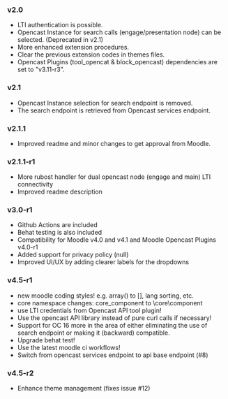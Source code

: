 ### v2.0
- LTI authentication is possible.
- Opencast Instance for search calls (engage/presentation node) can be selected. (Deprecated in v2.1)
- More enhanced extension procedures.
- Clear the previous extension codes in themes files.
- Opencast Plugins (tool_opencat & block_opencast) dependencies are set to "v3.11-r3".

### v2.1
- Opencast Instance selection for search endpoint is removed.
- The search endpoint is retrieved from Opencast services endpoint.

### v2.1.1
- Improved readme and minor changes to get approval from Moodle.

### v2.1.1-r1
- More rubost handler for dual opencast node (engage and main) LTI connectivity
- Improved readme description

### v3.0-r1
- Github Actions are included
- Behat testing is also included
- Compatibility for Moodle v4.0 and v4.1 and Moodle Opencast Plugins v4.0-r1
- Added support for privacy policy (null)
- Improved UI/UX by adding clearer labels for the dropdowns

### v4.5-r1
- new moodle coding styles! e.g. array() to [], lang sorting, etc.
- core namespace changes: core_component to \core\component
- use LTI credentials from Opencast API tool plugin!
- Use the opencast API library instead of pure curl calls if necessary!
- Support for OC 16 more in the area of either eliminating the use of search endpoint or making it (backward) compatible.
- Upgrade behat test!
- Use the latest moodle ci workflows!
- Switch from opencast services endpoint to api base endpoint (#8)

### v4.5-r2
- Enhance theme management (fixes issue #12)
